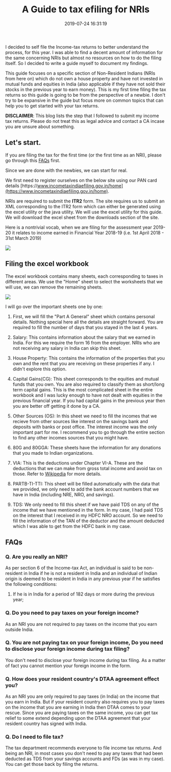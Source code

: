 ﻿---
layout:     post
title:      "A Guide to tax efiling for NRIs"
date:       2019-07-24 16:31:19
excerpt_separator: <!--more-->
categories: Personal 
tags:       [personal, finance, tax]
comments:   true

---

I decided to self file the Income-tax returns to better understand the process, for this year. I was able to find a decent amount of
information for the same concerning NRIs but almost no resources on how to do the filing itself. So I decided to write a
guide myself to document my findings. 

<!--more-->

This guide focuses on a specific section of Non-Resident Indians (NRIs from here on) which do not own a house property and have not invested in mutual funds
and equities in India (also applicable if they have not sold their stocks in the previous year to earn money). This is my
first time filing the tax returns so this guide is going to be from the perspective of a newbie. I don't try to
be expansive in the guide but focus more on common topics that can help you to get started with your tax returns. 

**DISCLAIMER**: This blog lists the step that I followed to submit my income tax returns. Please do not treat this as legal
advice and contact a CA incase you are unsure about something.

## Let's start.

If you are filing the tax for the first time (or the first time as an NRI), please go through this [FAQs](#faqs) first. 

Since we are done with the newbies, we can start for real. 

We first need to register ourselves on the below site using our PAN card details 
[https\://www.incometaxindiaefiling.gov.in/home](https://www.incometaxindiaefiling.gov.in/home).

NRIs are required to submit the **ITR2** form. 
The site requires us to submit an XML corresponding to the ITR2 form which can either be generated using the excel utility
or the java utility. We will use the excel utility for this guide. We will download the excel sheet from the downloads
section of the site.

Here is a nontrivial vocab, when we are filing for the assessment year 2019-20 it relates to income earned in Financial
Year 2018-19 (i.e. 1st April 2018 - 31st March 2019) 

<img class="center-image" src="{{ site.baseurl }}/assets/images/tax_downloads.jpg" style=""/>

## Filing the excel workbook 

The excel workbook contains many sheets, each corresponding to taxes in different areas. We use the "Home" sheet to
select the worksheets that we will use, we can remove the remaining sheets. 

<img class="center-image" src="{{ site.baseurl }}/assets/images/ITR2.png" style=""/>

I will go over the important sheets one by one:

1. First, we will fill the "Part A General" sheet which contains personal details. Nothing special here all the details are
   straight forward. You are required to fill the number of days that you stayed in the last 4 years. 

2. Salary: This contains information about the salary that we earned in India. For this we require the form 16 from
   the employer. NRIs who are not receiving any salary in India can skip this sheet.

3. House Property: This contains the information of the properties that you own and the rent that you are
   receiving on these properties if any. I didn't explore this option. 

4. Capital Gains(CG): This sheet corresponds to the equities and mutual funds that you own. You are also required to
   classify them as short/long term capital gains. This is the most complicated sheet in the entire workbook and I was
   lucky enough to have not dealt with equities in the previous financial year. If you had capital gains in the previous
   year then you are better off getting it done by a CA. 

5. Other Sources (OS): In this sheet we need to fill the incomes that we recieve from other sources like interest on the
   savings bank and deposits with banks or post office. The interest income was the only important part for me. I recommend you to go
   through the entire section to find any other incomes sources that you might have.

6. 80G and 80GGA: These sheets have the information for any donations that you made to Indian organizations.

7. VIA: This is the deductions under Chapter VI-A. These are the deductions that we can make from gross total income and avoid
   tax on those. Refer to [Wikipedia](https://en.wikipedia.org/wiki/Income_tax_in_India#Permissible_deductions_from_gross_total_income)
   for more details.

8. PARTB-TI-TTI: This sheet will be filled automatically with the data that we provided, we only need to add the bank
   account numbers that we have in India (including NRE, NRO, and savings).

9. TDS: We only need to fill this sheet if we have paid TDS on any of the income that we have mentioned in the form. In my
   case, I had paid TDS on the interest that I received in my HDFC NRO account. So we need to fill the information of the
   TAN of the deductor and the amount deducted which I was able to get from the HDFC bank in my case.

## FAQs

### Q. Are you really an NRI?
As per section 6 of the Income-tax Act, an individual is said to be non-resident in India if he is not a resident in
India and an individual of Indian origin is deemed to be resident in India in any previous year if he satisfies the
following conditions:

1. If he is in India for a period of 182 days or more during the previous year;

### Q. Do you need to pay taxes on your foreign income?
As an NRI you are not required to pay taxes on the income that you earn outside India.

### Q. You are not paying tax on your foreign income, Do you need to disclose your foreign income during tax filing?
You don't need to disclose your foreign income during tax filing. As a matter of fact you cannot mention your foreign income
in the form.

### Q. How does your resident country's DTAA agreement effect you?
As an NRI you are only required to pay taxes (in India) on the income that you earn in India. But if your resident country
also requires you to pay taxes on the income that you are earning in India then DTAA comes to your rescue. Since you are
paying taxes on the same income, you can get tax relief to some extend depending upon the DTAA agreement that your
resident country has signed with India.

### Q. Do I need to file tax?
The tax department recommends everyone to file income tax returns. And being an NRI, in most cases you don't need to pay
 any taxes that had been deducted as TDS from your savings accounts and FDs (as was in my case). You can get those back
 by filing the returns.

